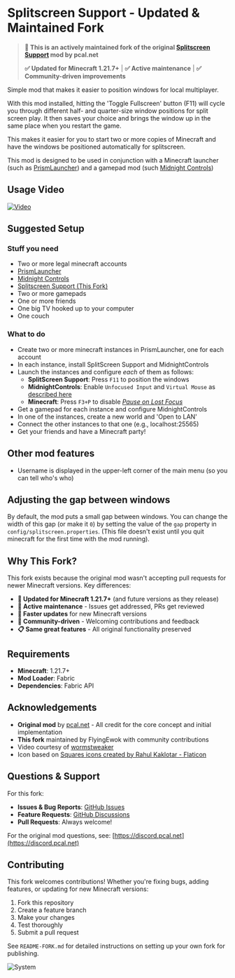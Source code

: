 # Splitscreen Support - Updated & Maintained Fork

> **🔧 This is an actively maintained fork of the original [Splitscreen Support](https://modrinth.com/mod/splitscreen) mod by pcal.net**
> 
> **✅ Updated for Minecraft 1.21.7+** | **✅ Active maintenance** | **✅ Community-driven improvements**

Simple mod that makes it easier to position windows for local multiplayer.

With this mod installed, hitting the 'Toggle Fullscreen' button (F11) will cycle you through different half- and quarter-size
window positions for split screen play.  It then saves your choice and brings the window up in the same place when you
restart the game. 

This makes it easier for you to start two or more copies of Minecraft and have the windows be positioned automatically 
for splitscreen.

This mod is designed to be used in conjunction with a Minecraft launcher (such as [PrismLauncher](https://prismlauncher.org/)) and
a gamepad mod (such [Midnight Controls](https://modrinth.com/mod/midnightcontrols))

## Usage Video

[![Video](https://github.com/pcal43/splitscreen/blob/pcal/readme-updates/etc/movie-thumb.png?raw=true)](https://youtu.be/QtsTT2dEED0)

## Suggested Setup 

### Stuff you need
* Two or more legal minecraft accounts
* [PrismLauncher](https://prismlauncher.org/)
* [Midnight Controls](https://modrinth.com/mod/midnightcontrols)
* [Splitscreen Support (This Fork)](https://modrinth.com/mod/tPDTaOq8)
* Two or more gamepads
* One or more friends
* One big TV hooked up to your computer
* One couch

### What to do
* Create two or more minecraft instances in PrismLauncher, one for each account
* In each instance, install SplitScreen Support and MidnightControls
* Launch the instances and configure _each_ of them as follows:
  * **SplitScreen Support**: Press `F11` to position the windows
  * **MidnightControls**: Enable `Unfocused Input` and `Virtual Mouse` as [described here](https://www.midnightdust.eu/wiki/midnightcontrols/)
  * **Minecraft**: Press `F3+P` to disable [_Pause on Lost Focus_](https://minecraft.wiki/w/Debug_hotkey)
* Get a gamepad for each instance and configure MidnightControls
* In one of the instances, create a new world and 'Open to LAN'
* Connect the other instances to that one (e.g., localhost:25565)
* Get your friends and have a Minecraft party!

## Other mod features
* Username is displayed in the upper-left corner of the main menu (so you can tell who's who)

## Adjusting the gap between windows
By default, the mod puts a small gap between windows.  You can change the width of this gap
(or make it `0`) by setting the value of the `gap` property in `config/splitscreen.properties`.
(This file doesn't exist until you quit minecraft for the first time with the mod running).

## Why This Fork?

This fork exists because the original mod wasn't accepting pull requests for newer Minecraft versions. Key differences:

- **🎯 Updated for Minecraft 1.21.7+** (and future versions as they release)
- **🔧 Active maintenance** - Issues get addressed, PRs get reviewed
- **🚀 Faster updates** for new Minecraft versions
- **🤝 Community-driven** - Welcoming contributions and feedback
- **📋 Same great features** - All original functionality preserved

## Requirements

- **Minecraft**: 1.21.7+ 
- **Mod Loader**: Fabric
- **Dependencies**: Fabric API

## Acknowledgements
* **Original mod** by [pcal.net](https://github.com/pcal43/splitscreen) - All credit for the core concept and initial implementation
* **This fork** maintained by FlyingEwok with community contributions
* Video courtesy of [wormstweaker](https://www.youtube.com/@WORMSTweaker)
* Icon based on [Squares icons created by Rahul Kaklotar - Flaticon](https://www.flaticon.com/free-icons/squares)

## Questions & Support

For this fork:
- **Issues & Bug Reports**: [GitHub Issues](https://github.com/FlyingEwok/splitscreen/issues)
- **Feature Requests**: [GitHub Discussions](https://github.com/FlyingEwok/splitscreen/discussions)
- **Pull Requests**: Always welcome!

For the original mod questions, see: [https://discord.pcal.net](https://discord.pcal.net)

## Contributing

This fork welcomes contributions! Whether you're fixing bugs, adding features, or updating for new Minecraft versions:

1. Fork this repository
2. Create a feature branch
3. Make your changes
4. Test thoroughly
5. Submit a pull request

See `README-FORK.md` for detailed instructions on setting up your own fork for publishing.

![System](https://github.com/pcal43/splitscreen/blob/main/etc/screenshot-0.png?raw=true)
